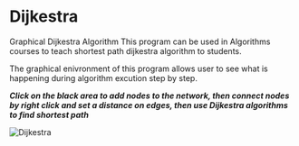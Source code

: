 # Dijkestra
Graphical Dijkestra Algorithm 
This program can be used in Algorithms courses to teach shortest path dijkestra algorithm to students.

The graphical enivronment of this program  allows user to see what is happening during algorithm excution step by step.

***Click on the black area to add nodes to the network, then connect nodes by right click and set a distance on edges, then use Dijkestra algorithms to find shortest path***

![Dijkestra](http://m-shaeri.ir/blog/wp-content/uploads/2021/04/dikjestra.jpg)
